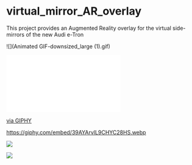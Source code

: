 # virtual_mirror_AR_overlay
This project provides an Augmented Reality overlay for the virtual side-mirrors of the new Audi e-Tron


![](Animated GIF-downsized_large (1).gif)

<iframe src=“https://giphy.com/embed/39AYArvlL9CHYC28HS” width=“384" height=“480” frameBorder=“0" class=“giphy-embed” allowFullScreen></iframe><p><a href=“https://giphy.com/gifs/39AYArvlL9CHYC28HS”>via GIPHY</a></p>

https://giphy.com/embed/39AYArvlL9CHYC28HS.webp

![](https://media3.giphy.com/media/ely3apij36BJhoZ234/200w.webp)

![](https://media3.giphy.com/media/39AYArvlL9CHYC28HS.webp)
